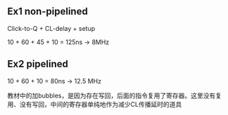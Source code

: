 ## Ex1 non-pipelined

Click-to-Q + CL-delay + setup

10 + 60 + 45 + 10 = 125ns -> 8MHz


## Ex2 pipelined


10 + 60 + 10 = 80ns -> 12.5 MHz

教材中的加bubbles，是因为存在写回，后面的指令复用了寄存器。这里没有复用、没有写回，中间的寄存器单纯地作为减少CL传播延时的道具
